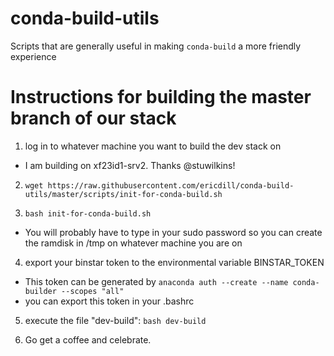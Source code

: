 # conda-build-utils
Scripts that are generally useful in making `conda-build` a more friendly experience


# Instructions for building the master branch of our stack

1. log in to whatever machine you want to build the dev stack on

 - I am building on xf23id1-srv2. Thanks @stuwilkins!

2. `wget https://raw.githubusercontent.com/ericdill/conda-build-utils/master/scripts/init-for-conda-build.sh`

3. `bash init-for-conda-build.sh`

 - You will probably have to type in your sudo password so you can create the
   ramdisk in /tmp on whatever machine you are on

4. export your binstar token to the environmental variable BINSTAR_TOKEN

 - This token can be generated by `anaconda auth --create --name conda-builder --scopes "all"`
 - you can export this token in your .bashrc

5. execute the file "dev-build": `bash dev-build`

6. Go get a coffee and celebrate.